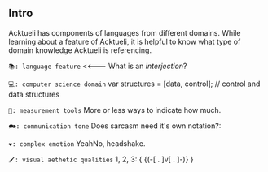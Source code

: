 ## Intro
Acktueli has components of languages from different domains.  While learning about a feature of Acktueli, it is helpful to know what type of domain knowledge Acktueli is referencing.

`📚: language feature` <<--- What is an _interjection_? 

`💻: computer science domain` var structures = [data, control]; // control and data structures

`📏: measurement tools` More or less ways to indicate how much.

`🗪: communication tone` Does sarcasm need it's own notation?:

`❤: complex emotion` YeahNo, headshake.

`🖌: visual aethetic qualities` 1, 2, 3: { {(-[ . ]v[ . ]-)} }